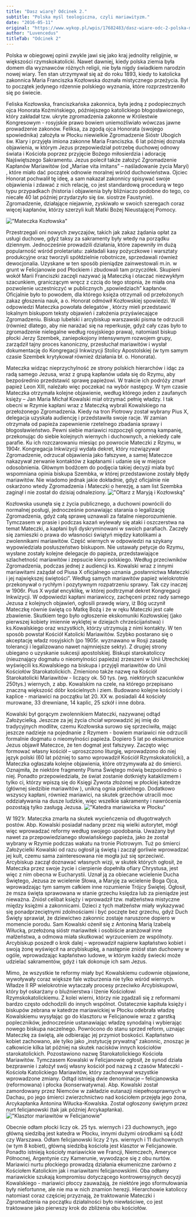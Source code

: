 ```yaml
---
title: "Dasz wiarę? Odcinek 2."
subtitle: "Polska myśl teologiczna, czyli mariawityzm."
date: "2016-05-11"
original: "https://www.wykop.pl/wpis/17682483/dasz-wiare-odc-2-polska-mysl-teologiczna-czyli-mar/"
author: "Luvencedus"
titleTab: "Odcinek 2"
---
```


Polska w obiegowej opinii zwykle jawi się jako kraj jednolity religijnie, w większości rzymskokatolicki. Nawet dawniej, kiedy polska ziemia była domem dla wyznawców różnych religii, nie była nigdy świadkiem narodzin nowej wiary. Ten stan utrzymywał się aż do roku 1893, kiedy to katolicka zakonnica Maria Franciszka Kozłowska doznała mistycznego przeżycia. Był to początek jedynego rdzennie polskiego wyznania, które rozprzestrzeniło się po świecie.

Feliska Kozłowska, franciszkańska zakonnica, była jedną z podopiecznych ojca Honorata Koźmińskiego, późniejszego katolickiego błogosławionego, który zakładał tzw. ukryte zgromadzenia zakonne w Królestwie Kongresowym - rosyjskie prawo bowiem uniemożliwiało wówczas jawne prowadzenie zakonów. Feliksa, za zgodą ojca Honorata (swojego spowiednika) założyła w Płocku niewielkie Zgromadzenie Sióstr Ubogich św. Klary i przyjęła imiona zakonne Maria Franciszka. 6 lat później doznała objawienia, w którym Jezus przepowiedział potrzebę duchowej odnowy świata i Kościoła poprzez przyjęcie Bożego miłosierdzia i adorację Najświętszego Sakramentu. Jezus polecił także założyć Zgromadzenie Kapłanów Mariawitów (od „Mariae vita imitans” – naśladowanie życia Maryi) , które miało dać początek odnowie moralnej wśród duchowieństwa. Ojciec Honorat pochwalił tę ideę, a sam nakazał zakonnicy spisywać swoje objawienia i zdawać z nich relację, co jest standardową procedurą w tego typu przypadkach (historia i objawienia były bliźniaczo podobne do tego, co niecałe 40 lat później przydarzyło się św. siostrze Faustynie). Zgromadzenie, działające niejawnie, zyskiwało w swoich szeregach coraz więcej kapłanów, którzy szerzyli kult Matki Bożej Nieustającej Pomocy.

!["Mateczka Kozłowska"](../images/odc2/mateczka_kozlowska.jpg "Mateczka Kozłowska")

Przestrzegali oni nowych zwyczajów, takich jak zakaz żądania opłat za usługi duchowe, gdyż taksy za sakramenty były wtedy na porządku dziennym. Jednocześnie prowadzili działania, które zapewniły im dużą popularność wśród proletariatu: zakładali kasy pożyczkowe i warsztaty produkcyjne oraz tworzyli spółdzielnie robotnicze, sprzedawali również dewocjonalia. Uzyskane w ten sposób pieniądze zainwestowali m.in. w grunt w Felicjanowie pod Płockiem i zbudowali tam przyczółek. Skupieni wokół Marii Franciszki zaczęli nazywać ją Mateczką i otaczać niezwykłym szacunkiem, graniczącym wręcz z czcią do tego stopnia, że miała ona pozwolenie uczestniczyć w publicznych „spowiedziach” kapłanów. Oficjalnie było to powodem, dla którego księża otrzymali od przełożonych zakaz głoszenia nauk, a o. Honorat odmówił Kozłowskiej spowiedzi. W odpowiedzi Mateczka powołała delegatów , którzy mieli przedstawić lokalnym biskupom teksty objawień i założenia przyświecające Zgromadzeniu. Biskup lubelski i arcybiskup warszawski pisma te odrzucili (również dlatego, aby nie narażać się na reperkusje, gdyż cały czas było to zgromadzenie nielegalne według rosyjskiego prawa), natomiast biskup płocki Jerzy Szembek, zaniepokojony intensywnym rozwojem grupy, zarządził tajny proces kanoniczny, przesłuchał mariawitów i wysłał dokumentację do Kongregacji Inkwizycji Stolicy Apostolskiej (w tym samym czasie Szembek krytykował również działania bł. o. Honorata).

Mateczka widząc nieprzychylność ze strony polskich hierarchów i idąc za radą samego Jezusa, wraz z grupą kapłanów udała się do Rzymu, aby bezpośrednio przedstawić sprawę papieżowi. W trakcie ich podróży zmarł papież Leon XIII, należało więc poczekać na wybór następcy. W tym czasie Mateczka otrzymała kolejne objawienie, według którego jeden z zaufanych księży – Jan Maria Michał Kowalski miał otrzymać pełnię władzy. I tak obecni w Rzymie kapłani wraz z Mateczką wybrali Kowalskiego na przełożonego Zgromadzenia. Kiedy na tron Piotrowy został wybrany Pius X, delegacja uzyskała audiencję i przedstawiła swoje racje. W zamian otrzymała od papieża zapewnienie rzetelnego zbadania sprawy i błogosławieństwo. Pewni siebie mariawici rozpoczęli ogromną kampanię, przekonując do siebie kolejnych wiernych i duchownych, a niekiedy całe parafie. Ku ich rozczarowaniu miesiąc po powrocie Mateczki z Rzymu, w 1904r. Kongregacja Inkwizycji wydała dekret, który rozwiązywał Zgromadzenie, odrzucał objawienia jako fałszywe, a samej Mateczce nakazywał zerwanie kontaktów z kapłanami i udanie się w miejsce odosobnienia. Głównym bodźcem do podjęcia takiej decyzji miała być wspomniana opinia biskupa Szembka, w której przedstawione zostały błędy mariawitów. Nie wiadomo jednak jakie dokładnie, gdyż oficjalnie nie oskarżono wtedy Zgromadzenia i Mateczki o herezję, a sam list Szembka zaginął i nie został do dzisiaj odnaleziony.
!["Ołtarz z Maryją i Kozłowską"](../images/odc2/oltarz.jpg "Ołtarz z Maryją i Kozłowską")

Kozłowska usunęła się z życia publicznego, a duchowni powrócili do normalnej posługi, jednocześnie ponawiając starania o legalizację Zgromadzenia, gdyż całą sprawę uznawali za fatalne nieporozumienie. Tymczasem w prasie i podczas kazań wylewały się ataki i oszczerstwa na temat Mateczki, a kapłani byli dyskryminowani w swoich parafiach. Zaczęły się zamieszki o prawa do własności świątyń między katolikami a zwolennikami mariawitów. Część wiernych w odpowiedzi na szykany wypowiedziała posłuszeństwo biskupom. Nie ustawały petycje do Rzymu, wysłane zostały kolejne delegacje do papieża, przedstawiające szlachetność mariawitów i zepsucie kleru polskiego. Według przeciwników Zgromadzenia, podczas jednej z audiencji ks. Kowalski wraz z innymi mariawitami zażądał od Piusa X oficjalnego uznania „posłannictwa Mateczki i jej największej świętości”. Według samych mariawitów papież wielokrotnie przekonywał o rychłym i pozytywnym rozpatrzeniu sprawy. Tak czy inaczej w 1906r. Pius X wydał encyklikę, w której podtrzymał dekret Kongregacji Inkwizycji. W odpowiedzi kapłani mariawiccy, zachęceni przez rady samego Jezusa z kolejnych objawień, ogłosili prawdę wiary, iż Bóg uczynił Mateczkę równie świętą co Matkę Bożą i że w ręku Mateczki jest całe zbawienie. Skutkiem tego było ogłoszenie ekskomuniki Kozłowskiej (jako pierwszej kobiety imiennie wyklętej w dziejach chrześcijaństwa) i ks.Kowalskiego oraz wszystkich, którzy utrzymują z nimi kontakty. W ten sposób powstał Kościół Katolicki Mariawitów. Szybko postarano się o akceptację władz rosyjskich (po 1905r. wyznawano w Rosji zasadę tolerancji i legalizowano nawet najmniejsze sekty). Z drugiej strony ubiegano o uzyskanie sukcesji apostolskiej. Biskupi starokatoliccy (nieuznający dogmatu o nieomylności papieża) zrzeszeni w Unii Utrechckiej wyświęcili ks.Kowalskiego na biskupa i przyjęli mariawitów do Unii Kościołów Starokatolickich. Zmieniono także nazwę na Kościół Starokatolicki Mariawitów - liczący ok. 50 tys. (wg. niektórych szacunków 250tys.) wiernych, z abp. Kowalskim na czele, na którego przepisano znaczną większość dóbr kościelnych i ziem. Budowano kolejne kościoły i kaplice - mariawici na początku lat 20. XX w. posiadali 44 kościoły murowane, 33 drewniane, 14 kaplic, 25 szkół i inne dobra.

Kowalski był gorącym zwolennikiem Mateczki, nazywanej odtąd Założycielką. Jeszcze za jej życia chciał wprowadzić jej imię do tradycyjnych modlitw, czemu Kozłowska surowo się sprzeciwiła, mając jeszcze nadzieje na pojednanie z Rzymem - bowiem mariawici nie odrzucili formalnie dogmatu o nieomylności papieża. Dopiero 5 lat po ekskomunice Jezus objawił Mateczce, że ten dogmat jest fałszywy. Zaczęto więc formować własny kościół – uproszczono liturgię, wprowadzono do niej język polski (60 lat póżniej to samo wprowadził Kościół Rzymskokatolicki), a Mateczka ogłaszała kolejne objawienia, które otrzymywała aż do śmierci. Oznajmiła, że niektóre fragmenty Pisma Świętego mówią bezpośrednio o niej. Ponadto przepowiedziała, że świat zostanie dotknięty kataklizmem i tylko ci, którzy wpiszą się do Księgi Żywota złożonej w płockiej katedrze (głównej siedzibie mariawitów ), unikną ognia piekielnego. Dodatkowo wszyscy kapłani, również mariawici, na skutek grzechów utracili moc oddziaływania na dusze ludzkie, więc wszelkie sakramenty i nawrócenia pozostają tylko zasługą Jezusa.
!["Katedra mariawicka w Płocku"](../images/odc2/katedra.jpg "Katedra mariawicka w Płocku")

W 1921r. Mateczka zmarła na skutek wycieńczenia od długotrwałych postów. Abp. Kowalski posiadał nadany przez nią wielki autorytet, mógł więc wprowadzać reformy według swojego upodobania. Uważany był nawet za przepowiedzianego słowiańskiego papieża, jako że został wybrany w Rzymie podczas wakatu na tronie Piotrowym. Tuż po śmierci Założycielki Kowalski od razu ogłosił ją świętą i zaczął gorliwie wprowadzać jej kult, czemu sama zainteresowana nie mogła już się sprzeciwić. Arcybiskup zaczął doznawać własnych wizji, w skutek których ogłosił, że Mateczka przez swoje życie i cierpienie dopełniła ofiary Chrystusa, jest więc z nim obecna w Eucharystii. Uznał ją za obiecane wcielenie Ducha Świętego, Jezusa ze wcielenie Słowa, a Maryję za wcielenie Boga Ojca, wprowadzając tym samym całkiem inne rozumienie Trójcy Świętej. Ogłosił, że msza święta sprawowana w stanie grzechu księdza lub za pieniądze jest nieważna. Zniósł celibat księży i wprowadził tzw. małżeństwa mistyczne między księżmi a zakonnicami. Dzieci z tych małżeństw miały wykazywać się ponadprzeciętnymi zdolnościami i być poczęte bez grzechu, gdyż Duch Święty sprawiał, że dziewictwo zakonnic zostaje naruszone dopiero w momencie porodu. Sam Kowalski ożenił się z Antoniną Marią Izabelą Wiłucką, przełożoną sióstr mariawitek i osobiście aranżował inne małżeństwa, a odmowa miała skutkować wyrzuceniem ze wspólnoty. Arcybiskup poszedł o krok dalej – wprowadził najpierw kapłaństwo kobiet i swoją żonę wyświęcił na arcybiskupkę, a następnie zniósł stan duchowny w ogóle, wprowadzając kapłaństwo ludowe, w którym każdy świecki może udzielać sakramentów, gdyż i tak dokonuje ich sam Jezus.

Mimo, że wszystkie te reformy miały być Kowalskiemu cudownie objawione, wywoływały coraz większe fale wzburzenia nie tylko wśród wiernych. Władze II RP wielokrotnie wytaczały procesy przeciwko Arcybiskupowi, który był oskarżany o bluźnierstwa i lżenie Kościołowi Rzymskokatolickiemu. Z kolei wierni, którzy nie zgadzali się z reformami bardzo często odchodzili do innych wspólnot. Ostatecznie kapituła księży i biskupów zebrana w katedrze mariawickiej w Płocku odebrała władzę Kowalskiemu wysyłając go do klasztoru w Felicjanowie wraz z garstką popleczników, jednocześnie ustanawiając władzę synodalną i wybierając nowego biskupa naczelnego. Powrócono do stanu sprzed reform, uznając Mateczkę za świętą, ale odbierając jej przymiot boskości. Kapłaństwo kobiet zachowano, ale tylko jako „instytucję prywatną” zakonnic, znosząc je całkowicie kilka lat później na skutek nacisków innych kościołów starokatolickich. Pozostawiono nazwę Starokatolickiego Kościoła Mariawitów. Tymczasem Kowalski w Felicjanowie ogłosił, że synod działa bezprawnie i założył swój własny kościół pod nazwą z czasów Mateczki - Kościoła Katolickiego Mariawitów, który zachowywał wszystkie wprowadzone zmiany. Odtąd istnieją dwie denominacje – felicjanowska (reformowana) i płocka (konserwatywna). Abp. Kowalski został zamordowany przez Niemców w zakładzie eutanazji niepełnosprawnych w Dachau, po jego śmierci zwierzchnictwo nad kościołem przejęła jego żona, Arcykapłanka Antonina Wiłucka-Kowalska. Został ogłoszony świętym przez nurt felicjanowski (tak jak później Arcykapłanka).
!["Klasztor mariawitów w Felicjanowie"](../images/odc2/klasztor.jpg "Klasztor mariawitów w Felicjanowie")

Obecnie odłam płocki liczy ok. 25 tys. wiernych i 23 duchownych, jego główną siedzibą jest katedra w Płocku, innymi dużymi ośrodkami są Łódź czy Warszawa. Odłam felicjanowski liczy 2 tys. wiernych i 11 duchownych (w tym 8 kobiet), główną siedzibą kościoła jest klasztor w Felicjanowie. Ponadto istnieją kościoły mariawickie we Francji, Niemczech, Ameryce Północnej, Argentynie czy Kamerunie, wywodzące się z obu nurtów. Mariawici nurtu płockiego prowadzą działania ekumeniczne zarówno z Kościołem Katolickim jak i mariawitami felicjanowskimi. Oba odłamy mariawickie szukają kompromisu dotyczącego kontrowersyjnych decyzji Kowalskiego - mariawici płoccy zauważają, że niektóre jego sformułowania były niefortunne, ale nie ma w nich znamion herezji. Hierarchowie katoliccy natomiast coraz częściej przyznają, że traktowanie Mateczki i Zgromadzenia na początku działalności było niewłaściwe, co jest traktowane jako pierwszy krok do zbliżenia obu kościołów.